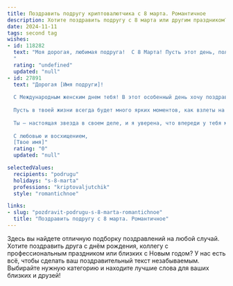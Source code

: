 ```yaml
---
title: Поздравить подругу криптовалютчика с 8 марта. Романтичное
description: Хотите поздравить подругу с 8 марта или другим праздником? Наш ИИ создаст незабываемое поздравление, а вы обязательно выделитесь среди других.  
date: 2024-11-11
tags: second tag
wishes:
- id: 118282
  text: "Моя дорогая, любимая подруга!  С 8 Марта! Пусть этот день, полный весеннего тепла и нежности, станет началом череды счастливых событий.  Твой мир, полный сложных алгоритмов и виртуальных богатств, пусть наполнится настоящей любовью и радостью. Желаю тебе, чтобы  каждая сделка приносила не только прибыль, но и ощущение полета, а каждый день был соткан из ярких моментов и незабываемых встреч.  Пусть твоя жизнь будет такой же прекрасной и сияющей, как самые блестящие криптовалюты!  Я тебя люблю!
  "
  rating: "undefined"
  updated: "null"
- id: 27891
  text: "Дорогая [Имя подруги]!
  
  С Международным женским днем тебя! В этот особенный день хочу поздравить тебя не только как настоящую профессионалку в мире криптовалют, но и как невероятную, удивительную женщину. Ты словно биткойн — уникальна и ценна, и твоя энергия освещает путь многим!
  
  Пусть в твоей жизни всегда будет много ярких моментов, как взлеты на крипторынке. Желаю, чтобы каждый день был наполнен счастьем и вдохновением, а все мечты превращались в реальные достижения. Пусть в твоем сердце царит любовь, а рядом всегда кто-то особенный, кто поддержит и вдохновит на новые свершения.
  
  Ты — настоящая звезда в своем деле, и я уверена, что впереди у тебя множество ярких побед! Пусть этот день принесет тебе радость, улыбки и приятные сюрпризы.
  
  С любовью и восхищением,
  [Твое имя]"
  rating: "0"
  updated: "null"

selectedValues:
  recipients: "podrugu"
  holidays: "s-8-marta"
  professions: "kriptovaljutchik"
  style: "romantichnoe"

links:
- slug: "pozdravit-podrugu-s-8-marta-romantichnoe"
  title: "Поздравить подругу с 8 марта. Романтичное"
---
```


Здесь вы найдете отличную подборку поздравлений на любой случай. 
Хотите поздравить друга с днём рождения, коллегу с профессиональным праздником или близких с Новым годом? У нас есть всё, чтобы сделать ваш поздравительный текст незабываемым. Выбирайте нужную категорию и находите лучшие слова для ваших близких и друзей!
